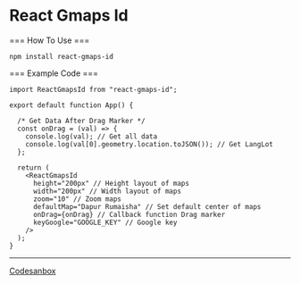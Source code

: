 # React Gmaps Id 

=== How To Use ===
```
npm install react-gmaps-id
```
=== Example Code ===
```
import ReactGmapsId from "react-gmaps-id";

export default function App() {

  /* Get Data After Drag Marker */
  const onDrag = (val) => {
    console.log(val); // Get all data
    console.log(val[0].geometry.location.toJSON()); // Get LangLot 
  };

  return (
    <ReactGmapsId
      height="200px" // Height layout of maps
      width="200px" // Width layout of maps
      zoom="10" // Zoom maps
      defaultMap="Dapur Rumaisha" // Set default center of maps
      onDrag={onDrag} // Callback function Drag marker
      keyGoogle="GOOGLE_KEY" // Google key
    />
  );
}
```
<hr/>
<a href="https://codesandbox.io/s/clever-carlos-zp8sx" target="_blank">
Codesanbox
</a>
